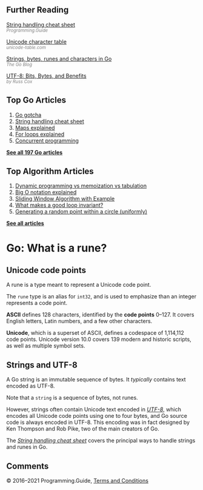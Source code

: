 ## Further Reading

[String handling cheat sheet](string-functions-reference-cheat-sheet.html)  
<span style="color: grey; font-style: italic; font-size: smaller">Programming.Guide</span>

[Unicode character table](https://unicode-table.com/en/)  
<span style="color: grey; font-style: italic; font-size: smaller">unicode-table.com</span>

[Strings, bytes, runes and characters in Go](https://blog.golang.org/strings)  
<span style="color: grey; font-style: italic; font-size: smaller">The Go Blog</span>

[UTF-8: Bits, Bytes, and Benefits](https://research.swtch.com/utf8)  
<span style="color: grey; font-style: italic; font-size: smaller">by Russ Cox</span>

## Top Go Articles

1.  [Go gotcha](go-gotcha.html)
2.  [String handling cheat sheet](string-functions-reference-cheat-sheet.html)
3.  [Maps explained](maps-explained.html)
4.  [For loops explained](for-loop.html)
5.  [Concurrent programming](go-concurrency-tutorial.html)

[**See all 197 Go articles**](index.html)

## Top Algorithm Articles

1.  [Dynamic programming vs memoization vs tabulation](../dynamic-programming-vs-memoization-vs-tabulation.html)
2.  [Big O notation explained](../big-o-notation-explained.html)
3.  [Sliding Window Algorithm with Example](../sliding-window-example.html)
4.  [What makes a good loop invariant?](../what-makes-a-good-loop-invariant.html)
5.  [Generating a random point within a circle (uniformly)](../random-point-within-circle.html)

[**See all articles**](../index.html)

# Go: What is a rune?

## Unicode code points

A rune is a type meant to represent a Unicode code point.

The `rune` type is an alias for `int32`, and is used to emphasize than an integer represents a code point.

**ASCII** defines 128 characters, identified by the **code points** 0–127. It covers English letters, Latin numbers, and a few other characters.

**Unicode**, which is a superset of ASCII, defines a codespace of 1,114,112 code points. Unicode version 10.0 covers 139 modern and historic scripts, as well as multiple symbol sets.

## Strings and UTF-8

A Go string is an immutable sequence of bytes. It _typically_ contains text encoded as UTF-8.

Note that a `string` is a sequence of bytes, not runes.

However, strings often contain Unicode text encoded in [_UTF-8_](https://research.swtch.com/utf8), which encodes all Unicode code points using one to four bytes, and Go source code is always encoded in UTF-8. This encoding was in fact designed by Ken Thompson and Rob Pike, two of the main creators of Go.

The [_String handling cheat sheet_](string-functions-reference-cheat-sheet.html) covers the principal ways to handle strings and runes in Go.

## Comments



© 2016–2021 Programming.Guide, [Terms and Conditions](../terms-and-conditions.html)
